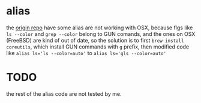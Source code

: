 # alias
the [origin repo](https://github.com/anishathalye/dotfiles/) have some alias are not working with OSX, 
because flgs like `ls --color` and `grep --color` belong to GUN comands, and the ones on OSX (FreeBSD) are 
kind of out of date, so the solution is to first `brew install coreutils`, which install GUN commands with 
`g` prefix, then modified code like `alias ls='ls --color=auto'` to `alias ls='gls --color=auto'` 

# TODO
the rest of the alias code are not tested by me.
